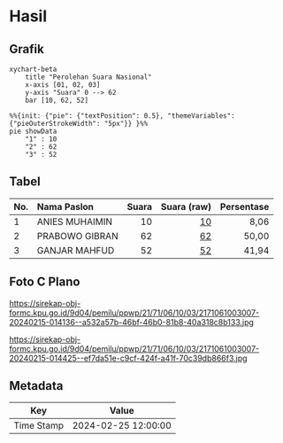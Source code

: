# Hasil

## Grafik

```mermaid
xychart-beta
    title "Perolehan Suara Nasional"
    x-axis [01, 02, 03]
    y-axis "Suara" 0 --> 62
    bar [10, 62, 52]
```

```mermaid
%%{init: {"pie": {"textPosition": 0.5}, "themeVariables": {"pieOuterStrokeWidth": "5px"}} }%%
pie showData
    "1" : 10
    "2" : 62
    "3" : 52
```

## Tabel

| No. | Nama Paslon    | Suara | Suara (raw) | Persentase |
|:--- |:-------------- | -----:| -----------:| ----------:|
| 1   | ANIES MUHAIMIN | 10    | [10][p-1]   | 8,06       |
| 2   | PRABOWO GIBRAN | 62    | [62][p-2]   | 50,00      |
| 3   | GANJAR MAHFUD  | 52    | [52][p-3]   | 41,94      |


[p-1]: https://github.com/gigit-pemilu/pemilu-2024/blob/main/pilpres/hitung-suara/sub/21-kepulauan-riau/sub/71-kota-batam/sub/06-lubuk-baja/sub/1003-lubuk-baja-kota/sub/007-tps/sub/paslon-1.txt
[p-2]: https://github.com/gigit-pemilu/pemilu-2024/blob/main/pilpres/hitung-suara/sub/21-kepulauan-riau/sub/71-kota-batam/sub/06-lubuk-baja/sub/1003-lubuk-baja-kota/sub/007-tps/sub/paslon-2.txt
[p-3]: https://github.com/gigit-pemilu/pemilu-2024/blob/main/pilpres/hitung-suara/sub/21-kepulauan-riau/sub/71-kota-batam/sub/06-lubuk-baja/sub/1003-lubuk-baja-kota/sub/007-tps/sub/paslon-3.txt

## Foto C Plano

https://sirekap-obj-formc.kpu.go.id/9d04/pemilu/ppwp/21/71/06/10/03/2171061003007-20240215-014136--a532a57b-46bf-46b0-81b8-40a318c8b133.jpg

https://sirekap-obj-formc.kpu.go.id/9d04/pemilu/ppwp/21/71/06/10/03/2171061003007-20240215-014425--ef7da51e-c9cf-424f-a41f-70c39db866f3.jpg


## Metadata

| Key        | Value               |
| ---------- | ------------------- |
| Time Stamp | 2024-02-25 12:00:00 |



